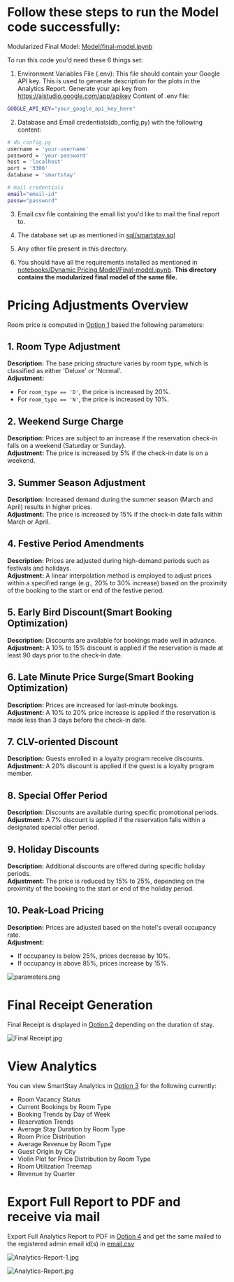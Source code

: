 # Follow these steps to run the Model code successfully:
 
Modularized Final Model: [Model/final-model.ipynb](https://github.com/im-ukr/SmartStay/blob/test/Model/final-model.ipynb)

To run this code you'd need these 6 things set:

1. Environment Variables File (.env):
This file should contain your Google API key. This is used to generate description for the plots in the Analytics Report. Generate your api key from https://aistudio.google.com/app/apikey
Content of .env file:
```sh
GOOGLE_API_KEY="your_google_api_key_here"
```
2. Database and Email credentials(db_config.py) with the following content:
```sh
# db_config.py
username = 'your-username'
password = 'your-password'
host = 'localhost'
port = '3306'
database = 'smartstay'

# mail credentials
email="email-id"
passw="password"
```

3. Email.csv file containing the email list you'd like to mail the final report to.

4. The database set up as mentioned in [sql/smartstay.sql](https://github.com/im-ukr/SmartStay/blob/test/sql/smartstay.sql)

5. Any other file present in this directory.

6. You should have all the requirements installed as mentioned in [notebooks/Dynamic Pricing Model/Final-model.ipynb](https://github.com/im-ukr/SmartStay/blob/test/notebooks/Dynamic%20Pricing%20Model/Final-model.ipynb). **This directory contains the modularized final model of the same file.**

# Pricing Adjustments Overview

Room price is computed in [Option 1](https://github.com/im-ukr/SmartStay/blob/test/Model/room_price_computation.py) based the following parameters:

## 1. Room Type Adjustment
**Description:** The base pricing structure varies by room type, which is classified as either 'Deluxe' or 'Normal'.  
**Adjustment:** 
- For `room_type == 'D'`, the price is increased by 20%. 
- For `room_type == 'N'`, the price is increased by 10%.

## 2. Weekend Surge Charge
**Description:** Prices are subject to an increase if the reservation check-in falls on a weekend (Saturday or Sunday).  
**Adjustment:** The price is increased by 5% if the check-in date is on a weekend.

## 3. Summer Season Adjustment
**Description:** Increased demand during the summer season (March and April) results in higher prices.  
**Adjustment:** The price is increased by 15% if the check-in date falls within March or April.

## 4. Festive Period Amendments
**Description:** Prices are adjusted during high-demand periods such as festivals and holidays.  
**Adjustment:** A linear interpolation method is employed to adjust prices within a specified range (e.g., 20% to 30% increase) based on the proximity of the booking to the start or end of the festive period.

## 5. Early Bird Discount(Smart Booking Optimization)
**Description:** Discounts are available for bookings made well in advance.  
**Adjustment:** A 10% to 15% discount is applied if the reservation is made at least 90 days prior to the check-in date.

## 6. Late Minute Price Surge(Smart Booking Optimization)
**Description:** Prices are increased for last-minute bookings.  
**Adjustment:** A 10% to 20% price increase is applied if the reservation is made less than 3 days before the check-in date.

## 7. CLV-oriented Discount
**Description:** Guests enrolled in a loyalty program receive discounts.  
**Adjustment:** A 20% discount is applied if the guest is a loyalty program member.

## 8. Special Offer Period
**Description:** Discounts are available during specific promotional periods.  
**Adjustment:** A 7% discount is applied if the reservation falls within a designated special offer period.

## 9. Holiday Discounts
**Description:** Additional discounts are offered during specific holiday periods.  
**Adjustment:** The price is reduced by 15% to 25%, depending on the proximity of the booking to the start or end of the holiday period.

## 10. Peak-Load Pricing
**Description:** Prices are adjusted based on the hotel's overall occupancy rate.  
**Adjustment:** 
- If occupancy is below 25%, prices decrease by 10%.
- If occupancy is above 85%, prices increase by 15%.

![parameters.png](https://github.com/im-ukr/SmartStay/blob/test/Model/assets/parameters.png)

# Final Receipt Generation 

Final Receipt is displayed in [Option 2](https://github.com/im-ukr/SmartStay/blob/test/Model/fetch_reservation_and_calculate.py) depending on the duration of stay.

![Final Receipt.jpg](https://github.com/im-ukr/SmartStay/blob/test/Model/assets/Booking_Receipt_2_page-0001.jpg)

# View Analytics

You can view SmartStay Analytics in [Option 3](https://github.com/im-ukr/SmartStay/blob/test/Model/view_analytics.py) for the following currently:

- Room Vacancy Status
- Current Bookings by Room Type
- Booking Trends by Day of Week
- Reservation Trends
- Average Stay Duration by Room Type
- Room Price Distribution
- Average Revenue by Room Type
- Guest Origin by City
- Violin Plot for Price Distribution by Room Type
- Room Utilization Treemap
- Revenue by Quarter

# Export Full Report to PDF and receive via mail

Export Full Analytics Report to PDF in [Option 4](https://github.com/im-ukr/SmartStay/blob/test/Model/report_export.py) and get the same mailed to the registered admin email id(s) in [email.csv](https://github.com/im-ukr/SmartStay/blob/test/Model/email.csv)

![Analytics-Report-1.jpg](https://github.com/im-ukr/SmartStay/blob/test/Model/assets/SmartStay-Analytics-Report_page1.jpg)

![Analytics-Report.jpg](https://github.com/im-ukr/SmartStay/blob/test/Model/assets/SmartStay-Analytics-Report%20(1).jpg)


